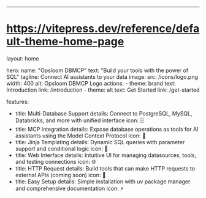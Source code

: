 ---
# https://vitepress.dev/reference/default-theme-home-page
layout: home

hero:
  name: "Opsloom DBMCP"
  text: "Build your tools with the power of SQL"
  tagline: Connect AI assistants to your data
  image:
    src: /icons/logo.png
    width: 400
    alt: Opsloom DBMCP Logo
  actions:
    - theme: brand
      text: Introduction
      link: /introduction
    - theme: alt
      text: Get Started
      link: /get-started

features:
  - title: Multi-Database Support
    details: Connect to PostgreSQL, MySQL, Databricks, and more with unified interface
    icon: 🗄️
  - title: MCP Integration
    details: Expose database operations as tools for AI assistants using the Model Context Protocol
    icon: 🤖
  - title: Jinja Templating
    details: Dynamic SQL queries with parameter support and conditional logic
    icon: 📝
  - title: Web Interface
    details: Intuitive UI for managing datasources, tools, and testing connections
    icon: 🌐
  - title: HTTP Request
    details: Build tools that can make HTTP requests to external APIs (coming soon)
    icon: 🔐
  - title: Easy Setup
    details: Simple installation with uv package manager and comprehensive documentation
    icon: ⚡

